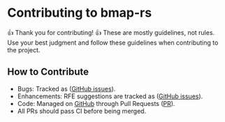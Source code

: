 # Contributing to bmap-rs

:+1: Thank you for contributing! :+1:
These are mostly guidelines, not rules. Use your best judgment and follow
these guidelines when contributing to the project.

## How to Contribute

- Bugs: Tracked as ([GitHub issues](https://github.com/collabora/bmap-rs/issues)).
- Enhancements: RFE suggestions are tracked as
([GitHub issues](https://github.com/collabora/bmap-rs/issues)).
- Code: Managed on [GitHub](https://github.com/collabora/bmap-rs) through
  Pull Requests ([PR](https://github.com/collabora/bmap-rs/pulls)).
- All PRs should pass CI before being merged. 

